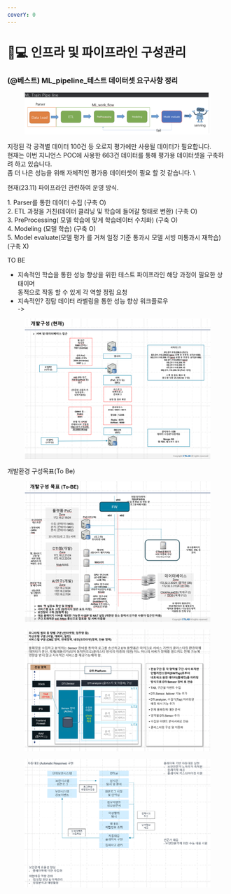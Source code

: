 ```yaml
---
coverY: 0
---
```


# 👨💻 인프라 및 파이프라인 구성관리



### (@베스트) ML\_pipeline\_테스트 데이터셋  요구사항 정리

<figure><img src="../.gitbook/assets/image.png" alt=""><figcaption></figcaption></figure>

지정된 각 공격별 데이터 100건 등 오로지 평가에만 사용될 데이터가 필요합니다. \
현재는 이번 지니언스 POC에 사용한 663건 데이터를 통해 평가용 데이터셋을 구축하려 하고 있습니다. \
좀 더 나은 성능을 위해 자체적인 평가용 데이터셋이 필요 할 것 같습니다. \


현재(23.11) 파이프라인  관련하여 운영 방식.&#x20;

1\. Parser를 통한 데이터 수집 (구축 O) \
2\. ETL 과정을 거친(데이터 클리닝 및 학습에 들어갈 형태로 변환) (구축 O)\
3\. PreProcessing( 모델 학습에 맞게 학습데이터 수치화) (구축 O)\
4\. Modeling (모델 학습) (구축 O)\
5\. Model evaluate(모델 평가 를 거쳐 일정 기준 통과시 모델 서빙 미통과시 재학습) (구축 X)

&#x20;

TO BE&#x20;

* 지속적인 학습을 통한 성능 향상을 위한 테스트 파이프라인 해당 과정이 필요한 상태이며 \
  동적으로 작동 할 수 있게 각 역할 정립 요청 &#x20;
* 지속적인? 정탐 데이터 라벨링을 통한 성능 향상 워크플로우 \
  \->&#x20;



<figure><img src="../.gitbook/assets/image (15).png" alt=""><figcaption></figcaption></figure>



개발환경 구성목표(To Be)

<figure><img src="../.gitbook/assets/image (12).png" alt=""><figcaption></figcaption></figure>

<figure><img src="../.gitbook/assets/image (13).png" alt=""><figcaption></figcaption></figure>

<figure><img src="../.gitbook/assets/image (14).png" alt=""><figcaption></figcaption></figure>

